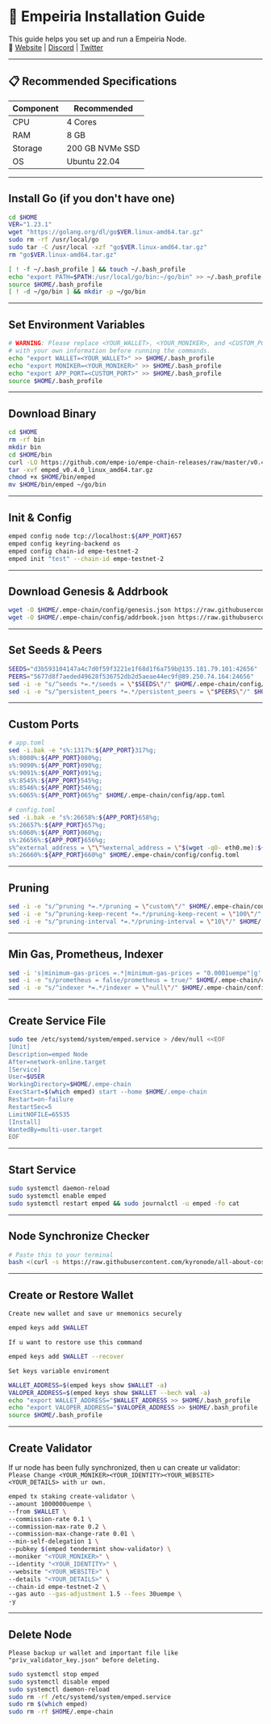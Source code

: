 # 🚀 Empeiria Installation Guide

This guide helps you set up and run a Empeiria Node.  
🔗 [Website](https://empe.io/) | [Discord](https://discord.com/invite/BbCzfuJzkv) | [Twitter](https://x.com/empe_io)

---

## 📋 Recommended Specifications

| Component | Recommended |
|-----------|----------|
| CPU       | 4 Cores  |
| RAM       | 8 GB     |
| Storage   | 200 GB NVMe SSD |
| OS        | Ubuntu 22.04 |

---

## Install Go (if you don't have one)
```bash
cd $HOME
VER="1.23.1"
wget "https://golang.org/dl/go$VER.linux-amd64.tar.gz"
sudo rm -rf /usr/local/go
sudo tar -C /usr/local -xzf "go$VER.linux-amd64.tar.gz"
rm "go$VER.linux-amd64.tar.gz"

[ ! -f ~/.bash_profile ] && touch ~/.bash_profile
echo "export PATH=$PATH:/usr/local/go/bin:~/go/bin" >> ~/.bash_profile
source $HOME/.bash_profile
[ ! -d ~/go/bin ] && mkdir -p ~/go/bin
```

---

## Set Environment Variables
```bash
# WARNING: Please replace <YOUR_WALLET>, <YOUR_MONIKER>, and <CUSTOM_PORT>
# with your own information before running the commands.
echo "export WALLET=<YOUR_WALLET>" >> $HOME/.bash_profile
echo "export MONIKER=<YOUR_MONIKER>" >> $HOME/.bash_profile
echo "export APP_PORT=<CUSTOM_PORT>" >> $HOME/.bash_profile
source $HOME/.bash_profile
```

---

## Download Binary
```bash
cd $HOME
rm -rf bin
mkdir bin
cd $HOME/bin
curl -LO https://github.com/empe-io/empe-chain-releases/raw/master/v0.4.0/emped_v0.4.0_linux_amd64.tar.gz
tar -xvf emped_v0.4.0_linux_amd64.tar.gz
chmod +x $HOME/bin/emped
mv $HOME/bin/emped ~/go/bin
```

---

## Init & Config
```bash
emped config node tcp://localhost:${APP_PORT}657
emped config keyring-backend os
emped config chain-id empe-testnet-2
emped init "test" --chain-id empe-testnet-2
```

---

## Download Genesis & Addrbook
```bash
wget -O $HOME/.empe-chain/config/genesis.json https://raw.githubusercontent.com/kyronode/all-about-cosmos/raw/refs/heads/main/Testnet/Empe/genesis.json
wget -O $HOME/.empe-chain/config/addrbook.json https://raw.githubusercontent.com/kyronode/all-about-cosmos/raw/refs/heads/main/Testnet/Empe/addrbook.json
```

---

## Set Seeds & Peers
```bash
SEEDS="d3b593104147a4c7d0f59f3221e1f68d1f6a759b@135.181.79.101:42656"
PEERS="5677d8f7aeded49628f536752db2d5aeae44ec9f@89.250.74.164:24656"
sed -i -e "s/^seeds *=.*/seeds = \"$SEEDS\"/" $HOME/.empe-chain/config/config.toml
sed -i -e "s/^persistent_peers *=.*/persistent_peers = \"$PEERS\"/" $HOME/.empe-chain/config/config.toml
```

---

## Custom Ports
```bash
# app.toml
sed -i.bak -e "s%:1317%:${APP_PORT}317%g;
s%:8080%:${APP_PORT}080%g;
s%:9090%:${APP_PORT}090%g;
s%:9091%:${APP_PORT}091%g;
s%:8545%:${APP_PORT}545%g;
s%:8546%:${APP_PORT}546%g;
s%:6065%:${APP_PORT}065%g" $HOME/.empe-chain/config/app.toml

# config.toml
sed -i.bak -e "s%:26658%:${APP_PORT}658%g;
s%:26657%:${APP_PORT}657%g;
s%:6060%:${APP_PORT}060%g;
s%:26656%:${APP_PORT}656%g;
s%^external_address = \"\"%external_address = \"$(wget -qO- eth0.me):${APP_PORT}656\"%;
s%:26660%:${APP_PORT}660%g" $HOME/.empe-chain/config/config.toml
```

---

## Pruning
```bash
sed -i -e "s/^pruning *=.*/pruning = \"custom\"/" $HOME/.empe-chain/config/app.toml 
sed -i -e "s/^pruning-keep-recent *=.*/pruning-keep-recent = \"100\"/" $HOME/.empe-chain/config/app.toml
sed -i -e "s/^pruning-interval *=.*/pruning-interval = \"10\"/" $HOME/.empe-chain/config/app.toml
```

---

## Min Gas, Prometheus, Indexer
```bash
sed -i 's|minimum-gas-prices =.*|minimum-gas-prices = "0.0001uempe"|g' $HOME/.empe-chain/config/app.toml
sed -i -e "s/prometheus = false/prometheus = true/" $HOME/.empe-chain/config/config.toml
sed -i -e "s/^indexer *=.*/indexer = \"null\"/" $HOME/.empe-chain/config/config.toml
```

---

## Create Service File
```bash
sudo tee /etc/systemd/system/emped.service > /dev/null <<EOF
[Unit]
Description=emped Node
After=network-online.target
[Service]
User=$USER
WorkingDirectory=$HOME/.empe-chain
ExecStart=$(which emped) start --home $HOME/.empe-chain
Restart=on-failure
RestartSec=5
LimitNOFILE=65535
[Install]
WantedBy=multi-user.target
EOF
```

---

## Start Service
```bash
sudo systemctl daemon-reload
sudo systemctl enable emped
sudo systemctl restart emped && sudo journalctl -u emped -fo cat
```

---

## Node Synchronize Checker
```bash
# Paste this to your terminal
bash <(curl -s https://raw.githubusercontent.com/kyronode/all-about-cosmos/refs/heads/main/Testnet/Empe/empe-sync.sh)
```

---

## Create or Restore Wallet
`Create new wallet and save ur mnemonics securely`
```bash
emped keys add $WALLET
```
`If u want to restore use this command`
```bash
emped keys add $WALLET --recover
```
`Set keys variable enviroment`
```bash
WALLET_ADDRESS=$(emped keys show $WALLET -a)
VALOPER_ADDRESS=$(emped keys show $WALLET --bech val -a)
echo "export WALLET_ADDRESS="$WALLET_ADDRESS >> $HOME/.bash_profile
echo "export VALOPER_ADDRESS="$VALOPER_ADDRESS >> $HOME/.bash_profile
source $HOME/.bash_profile
```

---

## Create Validator
If ur node has been fully synchronized, then u can create ur validator:
`Please Change <YOUR_MONIKER><YOUR_IDENTITY><YOUR_WEBSITE><YOUR_DETAILS> with ur own.`
```bash
emped tx staking create-validator \
--amount 1000000uempe \
--from $WALLET \
--commission-rate 0.1 \
--commission-max-rate 0.2 \
--commission-max-change-rate 0.01 \
--min-self-delegation 1 \
--pubkey $(emped tendermint show-validator) \
--moniker "<YOUR_MONIKER>" \
--identity "<YOUR_IDENTITY>" \
--website "<YOUR_WEBSITE>" \
--details "<YOUR_DETAILS>" \
--chain-id empe-testnet-2 \
--gas auto --gas-adjustment 1.5 --fees 30uempe \
-y
```

---

## Delete Node
`Please backup ur wallet and important file like "priv_validator_key.json" before deleting.` 
```bash
sudo systemctl stop emped
sudo systemctl disable emped
sudo systemctl daemon-reload
sudo rm -rf /etc/systemd/system/emped.service
sudo rm $(which emped)
sudo rm -rf $HOME/.empe-chain
```
